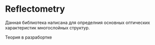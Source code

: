 # Reflectometry

Данная библиотека написана для определния основных оптических характеристик многослойных структур. 


Теория в разрабортке
